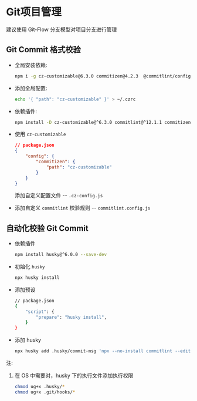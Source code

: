 # Git项目管理

建议使用 Git-Flow 分支模型对项目分支进行管理

## Git Commit 格式校验

-   全局安装依赖:

    ```bash
    npm i -g cz-customizable@6.3.0 commitizen@4.2.3  @commitlint/config-angular@^12.1.1
    ```

-   添加全局配置:

    ```bash
    echo '{ "path": "cz-customizable" }' > ~/.czrc
    ```

-   依赖插件:

    ```bash
    npm install -D cz-customizable@^6.3.0 commitlint@^12.1.1 commitizen@^4.2.3
    ```

-   使用 `cz-customizable`

    ```json
    // package.json
    {
        "config": {
            "commitizen": {
                "path": "cz-customizable"
            }
        }
    }
    ```

    添加自定义配置文件 -- `.cz-config.js`

-   添加自定义 `commitlint` 校验规则 -- `commitlint.config.js`

## 自动化校验 Git Commit

-   依赖插件

    ```bash
    npm install husky@^6.0.0 --save-dev
    ```

-   初始化 `husky`

    ```bash
    npx husky install
    ```

-   添加预设

    ```bash
    // package.json
    {
        "script": {
            "prepare": "husky install",
        }
    }
    ```

-   添加 husky

    ```bash
    npx husky add .husky/commit-msg 'npx --no-install commitlint --edit "$1"'
    ```

注:

1.  在 OS 中需要对，husky 下的执行文件添加执行权限

    ```bash
    chmod ug+x .husky/*
    chmod ug+x .git/hooks/*
    ```
